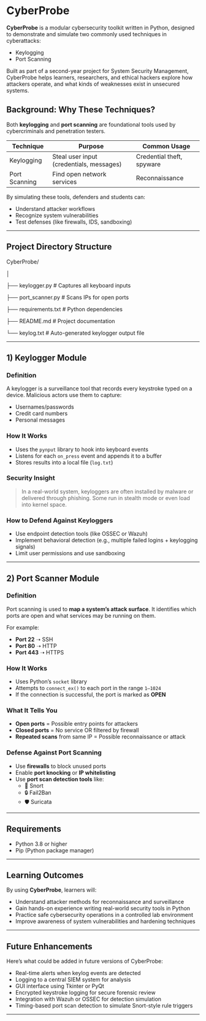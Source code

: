 # CyberProbe

**CyberProbe** is a modular cybersecurity toolkit written in Python, designed to demonstrate and simulate two commonly used techniques in cyberattacks:

- Keylogging
- Port Scanning

Built as part of a second-year project for System Security Management, CyberProbe helps learners, researchers, and ethical hackers explore how attackers operate, and what kinds of weaknesses exist in unsecured systems.


## Background: Why These Techniques?

Both **keylogging** and **port scanning** are foundational tools used by cybercriminals and penetration testers.

| Technique      | Purpose                                      | Common Usage               |
|----------------|----------------------------------------------|----------------------------|
| Keylogging     | Steal user input (credentials, messages)     | Credential theft, spyware |
| Port Scanning  | Find open network services                   | Reconnaissance             |

By simulating these tools, defenders and students can:

- Understand attacker workflows
- Recognize system vulnerabilities
- Test defenses (like firewalls, IDS, sandboxing)

---

## Project Directory Structure

CyberProbe/

│

├── keylogger.py         # Captures all keyboard inputs

├── port_scanner.py      # Scans IPs for open ports

├── requirements.txt     # Python dependencies

├── README.md            # Project documentation

└── keylog.txt              # Auto-generated keylogger output file


---

## 1) Keylogger Module

### Definition

A keylogger is a surveillance tool that records every keystroke typed on a device. Malicious actors use them to capture:

- Usernames/passwords
- Credit card numbers
- Personal messages

### How It Works

- Uses the `pynput` library to hook into keyboard events
- Listens for each `on_press` event and appends it to a buffer
- Stores results into a local file (`log.txt`)

### Security Insight

> In a real-world system, keyloggers are often installed by malware or delivered through phishing. Some run in stealth mode or even load into kernel space.

### How to Defend Against Keyloggers

- Use endpoint detection tools (like OSSEC or Wazuh)
- Implement behavioral detection (e.g., multiple failed logins + keylogging signals)
- Limit user permissions and use sandboxing

---

## 2) Port Scanner Module

### Definition

Port scanning is used to **map a system’s attack surface**. It identifies which ports are open and what services may be running on them.

For example:
- **Port 22** ➝ SSH  
- **Port 80** ➝ HTTP  
- **Port 443** ➝ HTTPS  

### How It Works

- Uses Python’s `socket` library
- Attempts to `connect_ex()` to each port in the range `1–1024`
- If the connection is successful, the port is marked as **OPEN**

### What It Tells You

- **Open ports** = Possible entry points for attackers  
- **Closed ports** = No service OR filtered by firewall  
- **Repeated scans** from same IP = Possible reconnaissance or attack

### Defense Against Port Scanning

- Use **firewalls** to block unused ports
- Enable **port knocking** or **IP whitelisting**
- Use **port scan detection tools** like:
  - 🔎 Snort
  - 🔒 Fail2Ban
  - 🛡️ Suricata

---

## Requirements

- Python 3.8 or higher  
- Pip (Python package manager)  

---

## Learning Outcomes

By using **CyberProbe**, learners will:

- Understand attacker methods for reconnaissance and surveillance  
- Gain hands-on experience writing real-world security tools in Python  
- Practice safe cybersecurity operations in a controlled lab environment  
- Improve awareness of system vulnerabilities and hardening techniques
  
---

## Future Enhancements

Here’s what could be added in future versions of CyberProbe:

- Real-time alerts when keylog events are detected  
- Logging to a central SIEM system for analysis  
- GUI interface using Tkinter or PyQt  
- Encrypted keystroke logging for secure forensic review  
- Integration with Wazuh or OSSEC for detection simulation  
- Timing-based port scan detection to simulate Snort-style rule triggers  

---


